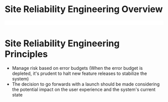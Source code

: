 # Site Reliability Engineering Overview

![](https://github.com/JonmarCorpuz/LetsLearn/blob/main/Assets/Whitespace.png)

# Site Reliability Engineering Principles

* Manage risk based on error budgets (When the error budget is depleted, it's prudent to halt new feature releases to stabilize the system)
* The decision to go forwards with a launch should be made considering the potential impact on the user experience and the system's current state
